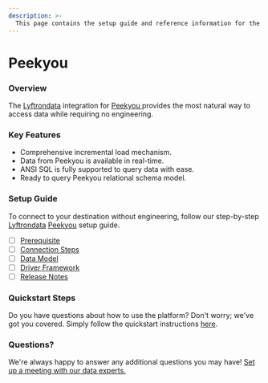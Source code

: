 ```yaml
---
description: >-
  This page contains the setup guide and reference information for the Peekyou source connector.
---
```


# Peekyou

### Overview

The [Lyftrondata](https://www.lyftrondata.com/) integration for [Peekyou](https://www.lyftrondata.com/integration/peekyou/)[ ](https://www.lyftrondata.com/integration/peekyou/)provides the most natural way to access data while requiring no engineering.

### Key Features

* Comprehensive incremental load mechanism.
* Data from Peekyou is available in real-time.&#x20;
* ANSI SQL is fully supported to query data with ease.
* Ready to query Peekyou relational schema model.

### Setup Guide

To connect to your destination without engineering, follow our step-by-step [Lyftrondata](https://www.lyftrondata.com/)  [Peekyou](https://www.lyftrondata.com/integration/peekyou/) setup guide.

* [ ] [Prerequisite](../../marketing-analytics/peekyou/prerequisite.md)
* [ ] [Connection Steps](../../marketing-analytics/peekyou/connection-steps.md)
* [ ] [Data Model](../../marketing-analytics/peekyou/data-model/)
* [ ] [Driver Framework](../../marketing-analytics/peekyou/driver-framework/)
* [ ] [Release Notes](../../marketing-analytics/peekyou/release-notes.md)

### Quickstart Steps

Do you have questions about how to use the platform? Don't worry; we've got you covered. Simply follow the quickstart instructions [here](../../../quickstart-steps.md).

### Questions? <a href="#questions" id="questions"></a>

We're always happy to answer any additional questions you may have! [Set up a meeting with our data experts.](https://www.lyftrondata.com/book-a-meeting/)

